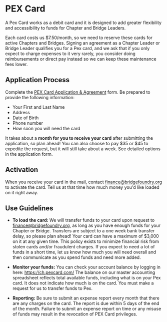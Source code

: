 # PEX Card

A Pex Card works as a debit card and it is designed to add greater flexibility and accessibility to funds for Chapter and Bridge Leaders. 

Each card costs us $7.50/month, so we need to reserve these cards for active Chapters and Bridges. Signing an agreement as a Chapter Leader or Bridge Leader qualifies you for a Pex card, and we ask that if you only expect to charge expenses to it very rarely, you consider doing reimbursements or direct pay instead so we can keep these maintenance fees lower.

## Application Process
Complete the [PEX Card Application & Agreement](https://docs.google.com/forms/d/e/1FAIpQLSfv5xWcx1g1hKcbZWHuyBfW9yt2-JI7tTYYRizQHdu5nlK3ig/viewform?usp=sf_link) form. Be prepared to provide the following information:

- Your First and Last Name
- Address
- Date of Birth
- Phone number
- How soon you will need the card

It takes about a **month for you to receive your card** after submitting the application, so plan ahead! You can also choose to pay $35 or $45 to expedite the request, but it will still take about a week. See detailed options in the application form.

## Activation
When you receive your card in the mail, contact finance@bridgefoundry.org to activate the card. Tell us at that time how much money you'd like loaded on it right away.

## Use Guidelines

- **To load the card:** We will transfer funds to your card upon request to finance@bridgefoundry.org, as long as you have enough funds for your Chapter or Bridge. Transfers are subject to a one week bank transfer delay, so please plan ahead! Your card can have a maximum of $3,000 on it at any given time. This policy exists to minimize financial risk from stolen cards and/or fraudulent charges. If you expect to need a lot of funds in a short time, let us know how much you will need overall and then communicate as you spend funds and need more added.

- **Monitor your funds:** You can check your account balance by logging in here: https://ch.pexcard.com/  The balance on our master accounting spreadsheet reflects total available funds, including what is on your Pex card. It does not indicate how much is on the card. You must make a request for us to transfer funds to Pex.

- **Reporting:** Be sure to submit an expense report every month that there are any charges on the card. The report is due within 5 days of the end of the month. Failure to submit an expense report on time or any misuse of funds may result in the revocation of PEX Card privileges.  
